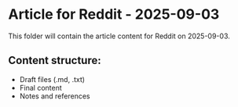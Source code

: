 # Article for Reddit - 2025-09-03

This folder will contain the article content for Reddit on 2025-09-03.

## Content structure:
- Draft files (.md, .txt)
- Final content
- Notes and references
